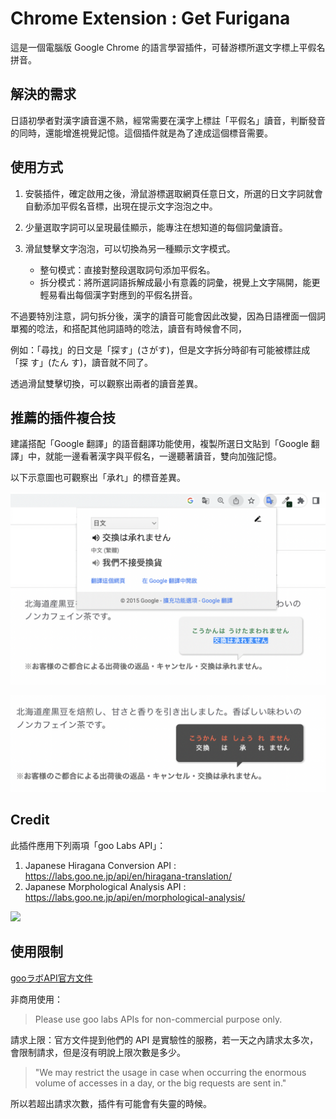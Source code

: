 # Chrome Extension : Get Furigana 

這是一個電腦版 Google Chrome 的語言學習插件，可替游標所選文字標上平假名拼音。

## 解決的需求
日語初學者對漢字讀音還不熟，經常需要在漢字上標註「平假名」讀音，判斷發音的同時，還能增進視覺記憶。這個插件就是為了達成這個標音需要。

## 使用方式
1. 安裝插件，確定啟用之後，滑鼠游標選取網頁任意日文，所選的日文字詞就會自動添加平假名音標，出現在提示文字泡泡之中。

2. 少量選取字詞可以呈現最佳顯示，能專注在想知道的每個詞彙讀音。

3. 滑鼠雙擊文字泡泡，可以切換為另一種顯示文字模式。
    - 整句模式：直接對整段選取詞句添加平假名。
    - 拆分模式：將所選詞語拆解成最小有意義的詞彙，視覺上文字隔開，能更輕易看出每個漢字對應到的平假名拼音。

不過要特別注意，詞句拆分後，漢字的讀音可能會因此改變，因為日語裡面一個詞單獨的唸法，和搭配其他詞語時的唸法，讀音有時候會不同，

例如：「尋找」的日文是「探す」(さがす)，但是文字拆分時卻有可能被標註成「探 す」(たん す)，讀音就不同了。

透過滑鼠雙擊切換，可以觀察出兩者的讀音差異。

## 推薦的插件複合技
建議搭配「Google 翻譯」的語音翻譯功能使用，複製所選日文貼到「Google 翻譯」中，就能一邊看著漢字與平假名，一邊聽著讀音，雙向加強記憶。

以下示意圖也可觀察出「承れ」的標音差異。

![](https://raw.githubusercontent.com/Judy-Nihao/furigana/main/public/screen-shot-whole.png)

![](https://raw.githubusercontent.com/Judy-Nihao/furigana/main/public/screen-shot-split.png)


## Credit

此插件應用下列兩項「goo Labs API」：

1. Japanese Hiragana Conversion API : https://labs.goo.ne.jp/api/en/hiragana-translation/
2. Japanese Morphological Analysis API : https://labs.goo.ne.jp/api/en/morphological-analysis/

![](https://u.xgoo.jp/img/sgoo.png)

## 使用限制
[gooラボAPI官方文件](https://labs.goo.ne.jp/apiusage/)

非商用使用：
> Please use goo labs APIs for non-commercial purpose only. 

請求上限：官方文件提到他們的 API 是實驗性的服務，若一天之內請求太多次，會限制請求，但是沒有明說上限次數是多少。

> "We may restrict the usage in case when occurring the enormous volume of accesses in a day, or the big requests are sent in."

所以若超出請求次數，插件有可能會有失靈的時候。
